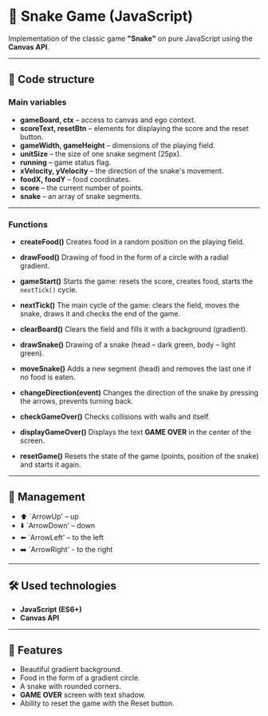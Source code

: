 # 🐍 Snake Game (JavaScript)

Implementation of the classic game **"Snake"** on pure JavaScript using the **Canvas API**.

---

## 📂 Code structure

### Main variables
- **gameBoard, ctx** – access to canvas and ego context.
- **scoreText, resetBtn** – elements for displaying the score and the reset button.
- **gameWidth, gameHeight** – dimensions of the playing field.
- **unitSize** – the size of one snake segment (25px).
- **running** – game status flag.
- **xVelocity, yVelocity** – the direction of the snake's movement.
- **foodX, foodY** – food coordinates.
- **score** – the current number of points.
- **snake** – an array of snake segments.

---

### Functions

- **createFood()** 
Creates food in a random position on the playing field.

- **drawFood()** 
Drawing of food in the form of a circle with a radial gradient.

- **gameStart()** 
Starts the game: resets the score, creates food, starts the `nextTick()` cycle.

- **nextTick()** 
The main cycle of the game: clears the field, moves the snake, draws it and checks the end of the game.

- **clearBoard()** 
Clears the field and fills it with a background (gradient).

- **drawSnake()** 
Drawing of a snake (head – dark green, body – light green).

- **moveSnake()** 
Adds a new segment (head) and removes the last one if no food is eaten.

- **changeDirection(event)** 
Changes the direction of the snake by pressing the arrows, prevents turning back.

- **checkGameOver()** 
Checks collisions with walls and itself.

- **displayGameOver()** 
Displays the text **GAME OVER** in the center of the screen.

- **resetGame()** 
Resets the state of the game (points, position of the snake) and starts it again.

---

## 🎹 Management
- ⬆️ `ArrowUp' – up
- ⬇️ `ArrowDown' – down
- ⬅️ `ArrowLeft' – to the left
- ➡️ `ArrowRight' - to the right

---

## 🛠 Used technologies
- **JavaScript (ES6+)**
- **Canvas API**

---

## 🚀 Features
- Beautiful gradient background.
- Food in the form of a gradient circle.
- A snake with rounded corners.
- **GAME OVER** screen with text shadow.
- Ability to reset the game with the Reset button.
